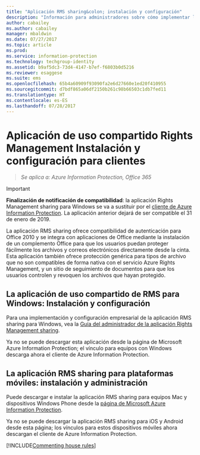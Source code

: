 ```yaml
---
title: "Aplicación RMS sharing&colon; instalación y configuración"
description: "Información para administradores sobre cómo implementar la aplicación Rights Management (RMS) sharing en dispositivos móviles y equipos con Windows."
author: cabailey
ms.author: cabailey
manager: mbaldwin
ms.date: 07/27/2017
ms.topic: article
ms.prod: 
ms.service: information-protection
ms.technology: techgroup-identity
ms.assetid: b9af5dc3-73d4-4147-b7ef-f6803b0d5216
ms.reviewer: esaggese
ms.suite: ems
ms.openlocfilehash: 65b4a60909f93090fa2e6d27660e1ed20f410955
ms.sourcegitcommit: d7bdf865a06df2150b261c98b66503c1db7fed11
ms.translationtype: HT
ms.contentlocale: es-ES
ms.lasthandoff: 07/28/2017
---
```

# <a name="rights-management-sharing-application-installation-and-configuration-for-clients"></a>Aplicación de uso compartido Rights Management Instalación y configuración para clientes

>*Se aplica a: Azure Information Protection, Office 365*

> [!IMPORTANT]
> **Finalización de notificación de compatibilidad**: la aplicación Rights Management sharing para Windows se va a sustituir por el [cliente de Azure Information Protection](../rms-client/aip-client.md). La aplicación anterior dejará de ser compatible el 31 de enero de 2019. 
 
La aplicación RMS sharing ofrece compatibilidad de autenticación para Office 2010 y se integra con aplicaciones de Office mediante la instalación de un complemento Office para que los usuarios puedan proteger fácilmente los archivos y correos electrónicos directamente desde la cinta. Esta aplicación también ofrece protección genérica para tipos de archivo que no son compatibles de forma nativa con el servicio Azure Rights Management, y un sitio de seguimiento de documentos para que los usuarios controlen y revoquen los archivos que hayan protegido.

## <a name="the-rms-sharing-application-for-windows-installation-and-configuration"></a>La aplicación de uso compartido de RMS para Windows: Instalación y configuración
Para una implementación y configuración empresarial de la aplicación RMS sharing para Windows, vea la [Guía del administrador de la aplicación Rights Management sharing](../rms-client/sharing-app-admin-guide.md).

Ya no se puede descargar esta aplicación desde la página de Microsoft Azure Information Protection; el vínculo para equipos con Windows descarga ahora el cliente de Azure Information Protection. 


## <a name="the-rms-sharing-application-for-mobile-platforms-installation-and-management"></a>La aplicación RMS sharing para plataformas móviles: instalación y administración
Puede descargar e instalar la aplicación RMS sharing para equipos Mac y dispositivos Windows Phone desde la [página de Microsoft Azure Information Protection](https://go.microsoft.com/fwlink/?LinkId=303970). 

Ya no se puede descargar la aplicación RMS sharing para iOS y Android desde esta página; los vínculos para estos dispositivos móviles ahora descargan el cliente de Azure Information Protection. 


[!INCLUDE[Commenting house rules](../includes/houserules.md)]


